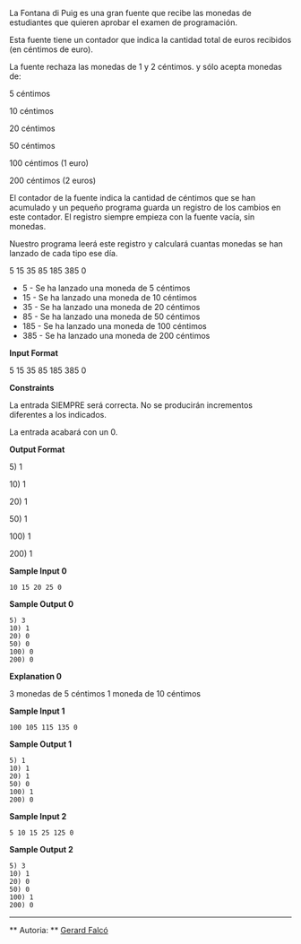 La Fontana di Puig es una gran fuente que recibe las monedas de
estudiantes que quieren aprobar el examen de programación.

Esta fuente tiene un contador que indica la cantidad total de euros
recibidos (en céntimos de euro).

La fuente rechaza las monedas de 1 y 2 céntimos. y sólo acepta monedas
de:

5 céntimos

10 céntimos

20 céntimos

50 céntimos

100 céntimos (1 euro)

200 céntimos (2 euros)

El contador de la fuente indica la cantidad de céntimos que se han
acumulado y un pequeño programa guarda un registro de los cambios en
este contador. El registro siempre empieza con la fuente vacía, sin
monedas.

Nuestro programa leerá este registro y calculará cuantas monedas se han
lanzado de cada tipo ese día.

5 15 35 85 185 385 0

  - 5 - Se ha lanzado una moneda de 5 céntimos
  - 15 - Se ha lanzado una moneda de 10 céntimos
  - 35 - Se ha lanzado una moneda de 20 céntimos
  - 85 - Se ha lanzado una moneda de 50 céntimos
  - 185 - Se ha lanzado una moneda de 100 céntimos
  - 385 - Se ha lanzado una moneda de 200 céntimos

**Input Format**

5 15 35 85 185 385 0

**Constraints**

La entrada SIEMPRE será correcta. No se producirán incrementos
diferentes a los indicados.

La entrada acabará con un 0.

**Output Format**

5\) 1

10\) 1

20\) 1

50\) 1

100\) 1

200\) 1

**Sample Input 0**

    10 15 20 25 0

**Sample Output 0**

    5) 3
    10) 1
    20) 0
    50) 0
    100) 0
    200) 0

**Explanation 0**

3 monedas de 5 céntimos 1 moneda de 10 céntimos

**Sample Input 1**

    100 105 115 135 0

**Sample Output 1**

    5) 1
    10) 1
    20) 1
    50) 0
    100) 1
    200) 0

**Sample Input 2**

    5 10 15 25 125 0

**Sample Output 2**

    5) 3
    10) 1
    20) 0
    50) 0
    100) 1
    200) 0

----------

** Autoria: **
[Gerard Falcó](https://github.com/gerardfp)
